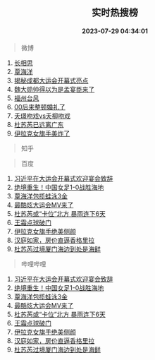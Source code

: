 <div align="center"><h2>实时热搜榜</h2><h4>2023-07-29 04:34:01</h4></div>

> 微博  

1. [长相思](https://s.weibo.com/weibo?q=%E9%95%BF%E7%9B%B8%E6%80%9D&t=31&band_rank=1&Refer=top)<br />
2. [覃海洋](https://s.weibo.com/weibo?q=%E8%A6%83%E6%B5%B7%E6%B4%8B&t=31&band_rank=2&Refer=top)<br />
3. [揭秘成都大运会开幕式亮点](https://s.weibo.com/weibo?q=%23%E6%8F%AD%E7%A7%98%E6%88%90%E9%83%BD%E5%A4%A7%E8%BF%90%E4%BC%9A%E5%BC%80%E5%B9%95%E5%BC%8F%E4%BA%AE%E7%82%B9%23&t=31&band_rank=3&Refer=top)<br />
4. [魏大勋帅得以为是孟宴臣来了](https://s.weibo.com/weibo?q=%23%E9%AD%8F%E5%A4%A7%E5%8B%8B%E5%B8%85%E5%BE%97%E4%BB%A5%E4%B8%BA%E6%98%AF%E5%AD%9F%E5%AE%B4%E8%87%A3%E6%9D%A5%E4%BA%86%23&t=31&band_rank=4&Refer=top)<br />
5. [福州台风](https://s.weibo.com/weibo?q=%E7%A6%8F%E5%B7%9E%E5%8F%B0%E9%A3%8E&t=31&band_rank=5&Refer=top)<br />
6. [00后来整顿婚礼了](https://s.weibo.com/weibo?q=%2300%E5%90%8E%E6%9D%A5%E6%95%B4%E9%A1%BF%E5%A9%9A%E7%A4%BC%E4%BA%86%23&t=31&band_rank=6&Refer=top)<br />
7. [夭璟吻戏vs夭柳吻戏](https://s.weibo.com/weibo?q=%23%E5%A4%AD%E7%92%9F%E5%90%BB%E6%88%8Fvs%E5%A4%AD%E6%9F%B3%E5%90%BB%E6%88%8F%23&t=31&band_rank=7&Refer=top)<br />
8. [杜苏芮已远离广东](https://s.weibo.com/weibo?q=%23%E6%9D%9C%E8%8B%8F%E8%8A%AE%E5%B7%B2%E8%BF%9C%E7%A6%BB%E5%B9%BF%E4%B8%9C%23&t=31&band_rank=8&Refer=top)<br />
9. [伊拉克女旗手美炸了](https://s.weibo.com/weibo?q=%E4%BC%8A%E6%8B%89%E5%85%8B%E5%A5%B3%E6%97%97%E6%89%8B%E7%BE%8E%E7%82%B8%E4%BA%86&t=31&band_rank=9&Refer=top)<br />

> 知乎  


> 百度  

1. [习近平在大运会开幕式欢迎宴会致辞](https://www.baidu.com/s?wd=%E4%B9%A0%E8%BF%91%E5%B9%B3%E5%9C%A8%E5%A4%A7%E8%BF%90%E4%BC%9A%E5%BC%80%E5%B9%95%E5%BC%8F%E6%AC%A2%E8%BF%8E%E5%AE%B4%E4%BC%9A%E8%87%B4%E8%BE%9E&sa=fyb_news&rsv_dl=fyb_news)<br />
2. [绝境重生！中国女足1-0战胜海地](https://www.baidu.com/s?wd=%E7%BB%9D%E5%A2%83%E9%87%8D%E7%94%9F%EF%BC%81%E4%B8%AD%E5%9B%BD%E5%A5%B3%E8%B6%B31-0%E6%88%98%E8%83%9C%E6%B5%B7%E5%9C%B0&sa=fyb_news&rsv_dl=fyb_news)<br />
3. [覃海洋包揽蛙泳3金](https://www.baidu.com/s?wd=%E8%A6%83%E6%B5%B7%E6%B4%8B%E5%8C%85%E6%8F%BD%E8%9B%99%E6%B3%B33%E9%87%91&sa=fyb_news&rsv_dl=fyb_news)<br />
4. [最酷炫大运会MV来了](https://www.baidu.com/s?wd=%E6%9C%80%E9%85%B7%E7%82%AB%E5%A4%A7%E8%BF%90%E4%BC%9AMV%E6%9D%A5%E4%BA%86&sa=fyb_news&rsv_dl=fyb_news)<br />
5. [杜苏芮或“卡位”北方 暴雨连下6天](https://www.baidu.com/s?wd=%E6%9D%9C%E8%8B%8F%E8%8A%AE%E6%88%96%E2%80%9C%E5%8D%A1%E4%BD%8D%E2%80%9D%E5%8C%97%E6%96%B9+%E6%9A%B4%E9%9B%A8%E8%BF%9E%E4%B8%8B6%E5%A4%A9&sa=fyb_news&rsv_dl=fyb_news)<br />
6. [王霜点球破门](https://www.baidu.com/s?wd=%E7%8E%8B%E9%9C%9C%E7%82%B9%E7%90%83%E7%A0%B4%E9%97%A8&sa=fyb_news&rsv_dl=fyb_news)<br />
7. [伊拉克女旗手绝美侧颜](https://www.baidu.com/s?wd=%E4%BC%8A%E6%8B%89%E5%85%8B%E5%A5%B3%E6%97%97%E6%89%8B%E7%BB%9D%E7%BE%8E%E4%BE%A7%E9%A2%9C&sa=fyb_news&rsv_dl=fyb_news)<br />
8. [汉庭如家，房价直逼香格里拉](https://www.baidu.com/s?wd=%E6%B1%89%E5%BA%AD%E5%A6%82%E5%AE%B6%EF%BC%8C%E6%88%BF%E4%BB%B7%E7%9B%B4%E9%80%BC%E9%A6%99%E6%A0%BC%E9%87%8C%E6%8B%89&sa=fyb_news&rsv_dl=fyb_news)<br />
9. [杜苏芮过境厦门海边到处是海鲜](https://www.baidu.com/s?wd=%E6%9D%9C%E8%8B%8F%E8%8A%AE%E8%BF%87%E5%A2%83%E5%8E%A6%E9%97%A8%E6%B5%B7%E8%BE%B9%E5%88%B0%E5%A4%84%E6%98%AF%E6%B5%B7%E9%B2%9C&sa=fyb_news&rsv_dl=fyb_news)<br />

> 哔哩哔哩  

1. [习近平在大运会开幕式欢迎宴会致辞](https://www.baidu.com/s?wd=%E4%B9%A0%E8%BF%91%E5%B9%B3%E5%9C%A8%E5%A4%A7%E8%BF%90%E4%BC%9A%E5%BC%80%E5%B9%95%E5%BC%8F%E6%AC%A2%E8%BF%8E%E5%AE%B4%E4%BC%9A%E8%87%B4%E8%BE%9E&sa=fyb_news&rsv_dl=fyb_news)<br />
2. [绝境重生！中国女足1-0战胜海地](https://www.baidu.com/s?wd=%E7%BB%9D%E5%A2%83%E9%87%8D%E7%94%9F%EF%BC%81%E4%B8%AD%E5%9B%BD%E5%A5%B3%E8%B6%B31-0%E6%88%98%E8%83%9C%E6%B5%B7%E5%9C%B0&sa=fyb_news&rsv_dl=fyb_news)<br />
3. [覃海洋包揽蛙泳3金](https://www.baidu.com/s?wd=%E8%A6%83%E6%B5%B7%E6%B4%8B%E5%8C%85%E6%8F%BD%E8%9B%99%E6%B3%B33%E9%87%91&sa=fyb_news&rsv_dl=fyb_news)<br />
4. [最酷炫大运会MV来了](https://www.baidu.com/s?wd=%E6%9C%80%E9%85%B7%E7%82%AB%E5%A4%A7%E8%BF%90%E4%BC%9AMV%E6%9D%A5%E4%BA%86&sa=fyb_news&rsv_dl=fyb_news)<br />
5. [杜苏芮或“卡位”北方 暴雨连下6天](https://www.baidu.com/s?wd=%E6%9D%9C%E8%8B%8F%E8%8A%AE%E6%88%96%E2%80%9C%E5%8D%A1%E4%BD%8D%E2%80%9D%E5%8C%97%E6%96%B9+%E6%9A%B4%E9%9B%A8%E8%BF%9E%E4%B8%8B6%E5%A4%A9&sa=fyb_news&rsv_dl=fyb_news)<br />
6. [王霜点球破门](https://www.baidu.com/s?wd=%E7%8E%8B%E9%9C%9C%E7%82%B9%E7%90%83%E7%A0%B4%E9%97%A8&sa=fyb_news&rsv_dl=fyb_news)<br />
7. [伊拉克女旗手绝美侧颜](https://www.baidu.com/s?wd=%E4%BC%8A%E6%8B%89%E5%85%8B%E5%A5%B3%E6%97%97%E6%89%8B%E7%BB%9D%E7%BE%8E%E4%BE%A7%E9%A2%9C&sa=fyb_news&rsv_dl=fyb_news)<br />
8. [汉庭如家，房价直逼香格里拉](https://www.baidu.com/s?wd=%E6%B1%89%E5%BA%AD%E5%A6%82%E5%AE%B6%EF%BC%8C%E6%88%BF%E4%BB%B7%E7%9B%B4%E9%80%BC%E9%A6%99%E6%A0%BC%E9%87%8C%E6%8B%89&sa=fyb_news&rsv_dl=fyb_news)<br />
9. [杜苏芮过境厦门海边到处是海鲜](https://www.baidu.com/s?wd=%E6%9D%9C%E8%8B%8F%E8%8A%AE%E8%BF%87%E5%A2%83%E5%8E%A6%E9%97%A8%E6%B5%B7%E8%BE%B9%E5%88%B0%E5%A4%84%E6%98%AF%E6%B5%B7%E9%B2%9C&sa=fyb_news&rsv_dl=fyb_news)<br />
